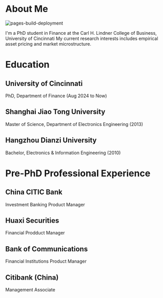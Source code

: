 # About Me

![pages-build-deployment](https://github.com/academicpages/academicpages.github.io/actions/workflows/pages/pages-build-deployment/badge.svg)

I'm a PhD student in Finance at the Carl H. Lindner College of Business, University of Cincinnati
My current research interests includes empirical asset pricing and market microstructure.

# Education

## University of Cincinnati
PhD, Department of Finance (Aug 2024 to Now)
## Shanghai Jiao Tong University
Master of Science, Department of Electronics Engineering (2013)
## Hangzhou Dianzi University
Bachelor, Electronics & Information Engineering (2010)

# Pre-PhD Professional Experience

## China CITIC Bank
Investment Banking Product Manager

## Huaxi Securities
Financial Prodduct Manager

## Bank of Communications
Financial Institutions Product Manager

## Citibank (China)
Management Associate